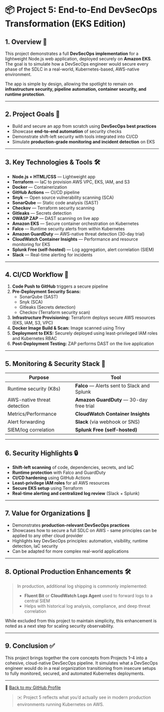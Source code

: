 # 📦 Project 5: End-to-End DevSecOps Transformation (EKS Edition)

## 1. Overview 🚀
This project demonstrates a full **DevSecOps implementation** for a lightweight Node.js web application, deployed securely on **Amazon EKS**. The goal is to simulate how a DevSecOps engineer would secure every phase of the SDLC in a real-world, Kubernetes-based, AWS-native environment.

The app is simple by design, allowing the spotlight to remain on **infrastructure security, pipeline automation, container security, and runtime protection**.

---

## 2. Project Goals 🎯
- Build and secure an app from scratch using **DevSecOps best practices**
- Showcase **end-to-end automation** of security checks
- Demonstrate shift-left security with tools integrated into CI/CD
- Simulate **production-grade monitoring and incident detection** on EKS

---

## 3. Key Technologies & Tools 🛠
- **Node.js + HTML/CSS** — Lightweight app
- **Terraform** — IaC to provision AWS VPC, EKS, IAM, and S3
- **Docker** — Containerization
- **GitHub Actions** — CI/CD pipeline
- **Snyk** — Open source vulnerability scanning (SCA)
- **SonarQube** — Static code analysis (SAST)
- **Checkov** — Terraform security scanning
- **Gitleaks** — Secrets detection
- **OWASP ZAP** — DAST scanning on live app
- **Amazon EKS** — Secure container orchestration on Kubernetes
- **Falco** — Runtime security alerts from within Kubernetes
- **Amazon GuardDuty** — AWS-native threat detection (30-day trial)
- **CloudWatch Container Insights** — Performance and resource monitoring for EKS
- **Splunk Free (self-hosted)** — Log aggregation, alert correlation (SIEM)
- **Slack** — Real-time alerting for incidents

---

## 4. CI/CD Workflow 🔄
1. **Code Push to GitHub** triggers a secure pipeline  
2. **Pre-Deployment Security Scans:**
   - SonarQube (SAST)
   - Snyk (SCA)
   - Gitleaks (Secrets detection)
   - Checkov (Terraform security scan)
3. **Infrastructure Provisioning:** Terraform deploys secure AWS resources (EKS, IAM, S3, VPC)
4. **Docker Image Build & Scan:** Image scanned using Trivy
5. **Deployment to EKS:** Securely deployed using least-privileged IAM roles and Kubernetes RBAC
6. **Post-Deployment Testing:** ZAP performs DAST on the live application

---

## 5. Monitoring & Security Stack 🔐

| Purpose                    | Tool                                |
|----------------------------|--------------------------------------|
| Runtime security (K8s)     | **Falco** — Alerts sent to Slack and Splunk |
| AWS-native threat detection| **Amazon GuardDuty** — 30-day free trial |
| Metrics/Performance        | **CloudWatch Container Insights**   |
| Alert forwarding           | **Slack** (via webhook or SNS)      |
| SIEM/log correlation       | **Splunk Free (self-hosted)**       |

---

## 6. Security Highlights 🔒
- **Shift-left scanning** of code, dependencies, secrets, and IaC
- **Runtime protection** with Falco and GuardDuty
- **CI/CD hardening** using GitHub Actions
- **Least-privilege IAM roles** for all AWS resources
- **Secure EKS setup** using Terraform
- **Real-time alerting and centralized log review** (Slack + Splunk)

---

## 7. Value for Organizations 💼
- Demonstrates **production-relevant DevSecOps practices**
- Showcases how to secure a full SDLC on AWS - same principles can be applied to any other cloud provider
- Highlights key DevSecOps principles: automation, visibility, runtime detection, IaC security
- Can be adapted for more complex real-world applications

---

## 8. Optional Production Enhancements 🛠️
> In production, additional log shipping is commonly implemented:
> - **Fluent Bit** or **CloudWatch Logs Agent** used to forward logs to a central SIEM
> - Helps with historical log analysis, compliance, and deep threat correlation

While excluded from this project to maintain simplicity, this enhancement is noted as a next step for scaling security observability.

---

## 9. Conclusion ✅
This project brings together the core concepts from Projects 1–4 into a cohesive, cloud-native DevSecOps pipeline. It simulates what a DevSecOps engineer would do in a real organization transitioning from insecure setups to fully monitored, secured, and automated Kubernetes deployments.

---

🔗 [Back to my GitHub Profile](https://github.com/nfroze)

> ✉️ Project 5 reflects what you’d actually see in modern production environments running Kubernetes on AWS.